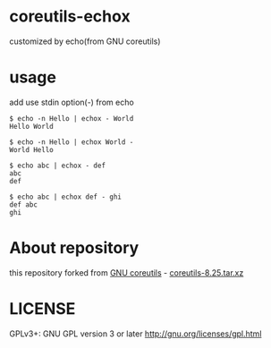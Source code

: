 # coreutils-echox
customized by echo(from GNU coreutils)

# usage
add use stdin option(-) from echo

```shell
$ echo -n Hello | echox - World
Hello World

$ echo -n Hello | echox World -
World Hello

$ echo abc | echox - def
abc
def

$ echo abc | echox def - ghi
def abc
ghi
```

# About repository
this repository forked from [GNU coreutils](https://ftp.gnu.org/gnu/coreutils/) - [coreutils-8.25.tar.xz](https://ftp.gnu.org/gnu/coreutils/coreutils-8.25.tar.xz)

# LICENSE

GPLv3+: GNU GPL version 3 or later <http://gnu.org/licenses/gpl.html>
